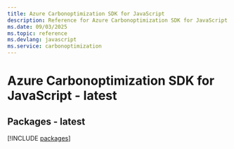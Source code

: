 ```yaml
---
title: Azure Carbonoptimization SDK for JavaScript
description: Reference for Azure Carbonoptimization SDK for JavaScript
ms.date: 09/03/2025
ms.topic: reference
ms.devlang: javascript
ms.service: carbonoptimization
---
```

# Azure Carbonoptimization SDK for JavaScript - latest
## Packages - latest
[!INCLUDE [packages](carbonoptimization-index.md)]